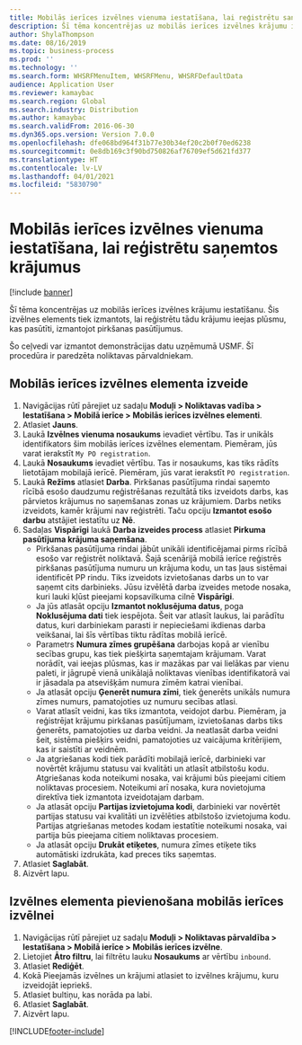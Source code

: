 ```yaml
---
title: Mobilās ierīces izvēlnes vienuma iestatīšana, lai reģistrētu saņemtos krājumus
description: Šī tēma koncentrējas uz mobilās ierīces izvēlnes krājumu iestatīšanu.
author: ShylaThompson
ms.date: 08/16/2019
ms.topic: business-process
ms.prod: ''
ms.technology: ''
ms.search.form: WHSRFMenuItem, WHSRFMenu, WHSRFDefaultData
audience: Application User
ms.reviewer: kamaybac
ms.search.region: Global
ms.search.industry: Distribution
ms.author: kamaybac
ms.search.validFrom: 2016-06-30
ms.dyn365.ops.version: Version 7.0.0
ms.openlocfilehash: dfe068bd964f31b77e30b34ef20c2b0f70ed6238
ms.sourcegitcommit: 0e8db169c3f90bd750826af76709ef5d621fd377
ms.translationtype: HT
ms.contentlocale: lv-LV
ms.lasthandoff: 04/01/2021
ms.locfileid: "5830790"
---
```

# <a name="set-up-a-mobile-device-menu-item-to-register-received-items"></a>Mobilās ierīces izvēlnes vienuma iestatīšana, lai reģistrētu saņemtos krājumus

[!include [banner](../../includes/banner.md)]

Šī tēma koncentrējas uz mobilās ierīces izvēlnes krājumu iestatīšanu. Šis izvēlnes elements tiek izmantots, lai reģistrētu tādu krājumu ieejas plūsmu, kas pasūtīti, izmantojot pirkšanas pasūtījumus. 

Šo ceļvedi var izmantot demonstrācijas datu uzņēmumā USMF. Šī procedūra ir paredzēta noliktavas pārvaldniekam.


## <a name="create-a-mobile-device-menu-item"></a>Mobilās ierīces izvēlnes elementa izveide
1. Navigācijas rūtī pārejiet uz sadaļu **Moduļi > Noliktavas vadība > Iestatīšana > Mobilā ierīce > Mobilās ierīces izvēlnes elementi**.
2. Atlasiet **Jauns**.
3. Laukā **Izvēlnes vienuma nosaukums** ievadiet vērtību. Tas ir unikāls identifikators šim mobilās ierīces izvēlnes elementam. Piemēram, jūs varat ierakstīt `My PO registration`.  
4. Laukā **Nosaukums** ievadiet vērtību.  Tas ir nosaukums, kas tiks rādīts lietotājam mobilajā ierīcē. Piemēram, jūs varat ierakstīt `PO registration`.  
5. Laukā **Režīms** atlasiet **Darba**. Pirkšanas pasūtījuma rindai saņemto rīcībā esošo daudzumu reģistrēšanas rezultātā tiks izveidots darbs, kas pārvietos krājumus no saņemšanas zonas uz krājumiem. Darbs netiks izveidots, kamēr krājumi nav reģistrēti. Taču opciju **Izmantot esošo darbu** atstājiet iestatītu uz **Nē**.
6. Sadaļas **Vispārīgi** laukā **Darba izveides process** atlasiet **Pirkuma pasūtījuma krājuma saņemšana**.
    - Pirkšanas pasūtījuma rindai jābūt unikāli identificējamai pirms rīcībā esošo var reģistrēt noliktavā. Šajā scenārijā mobilā ierīce reģistrēs pirkšanas pasūtījuma numuru un krājuma kodu, un tas ļaus sistēmai identificēt PP rindu. Tiks izveidots izvietošanas darbs un to var saņemt cits darbinieks. Jūsu izvēlētā darba izveides metode nosaka, kuri lauki kļūst pieejami kopsavilkuma cilnē **Vispārīgi**.  
    - Ja jūs atlasāt opciju **Izmantot noklusējuma datus**, poga **Noklusējuma dati** tiek iespējota. Šeit var atlasīt laukus, lai parādītu datus, kuri darbiniekam parasti ir nepieciešami ikdienas darba veikšanai, lai šīs vērtības tiktu rādītas mobilā ierīcē.  
    - Parametrs **Numura zīmes grupēšana** darbojas kopā ar vienību secības grupu, kas tiek piešķirta saņemtajam krājumam. Varat norādīt, vai ieejas plūsmas, kas ir mazākas par vai lielākas par vienu paleti, ir jāgrupē vienā unikālajā noliktavas vienības identifikatorā vai ir jāsadala pa atsevišķām numura zīmēm katrai vienībai.  
    - Ja atlasāt opciju **Ģenerēt numura zīmi**, tiek ģenerēts unikāls numura zīmes numurs, pamatojoties uz numuru secības atlasi.  
    - Varat atlasīt veidni, kas tiks izmantota, veidojot darbu. Piemēram, ja reģistrējat krājumu pirkšanas pasūtījumam, izvietošanas darbs tiks ģenerēts, pamatojoties uz darba veidni. Ja neatlasāt darba veidni šeit, sistēma piešķirs veidni, pamatojoties uz vaicājuma kritērijiem, kas ir saistīti ar veidnēm.  
    - Ja atgriešanas kodi tiek parādīti mobilajā ierīcē, darbinieki var novērtēt krājumu statusu vai kvalitāti un atlasīt atbilstošu kodu. Atgriešanas koda noteikumi nosaka, vai krājumi būs pieejami citiem noliktavas procesiem. Noteikumi arī nosaka, kura novietojuma direktīva tiek izmantota izveidotajam darbam.   
    - Ja atlasāt opciju **Partijas izvietojuma kodi**, darbinieki var novērtēt partijas statusu vai kvalitāti un izvēlēties atbilstošo izvietojuma kodu. Partijas atgriešanas metodes kodam iestatītie noteikumi nosaka, vai partija būs pieejama citiem noliktavas procesiem.  
    - Ja atlasāt opciju **Drukāt etiķetes**, numura zīmes etiķete tiks automātiski izdrukāta, kad preces tiks saņemtas.  
7. Atlasiet **Saglabāt**.
8. Aizvērt lapu.

## <a name="add-the-menu-item-to-a-mobile-device-menu"></a>Izvēlnes elementa pievienošana mobilās ierīces izvēlnei
1. Navigācijas rūtī pārejiet uz sadaļu **Moduļi > Noliktavas pārvaldība > Iestatīšana > Mobilā ierīce > Mobilās ierīces izvēlne**.
2. Lietojiet **Ātro filtru**, lai filtrētu lauku **Nosaukums** ar vērtību `inbound`.
3. Atlasiet **Rediģēt**.
4. Kokā Pieejamās izvēlnes un krājumi atlasiet to izvēlnes krājumu, kuru izveidojāt iepriekš.
5. Atlasiet bultiņu, kas norāda pa labi.
6. Atlasiet **Saglabāt**.
7. Aizvērt lapu.



[!INCLUDE[footer-include](../../../includes/footer-banner.md)]